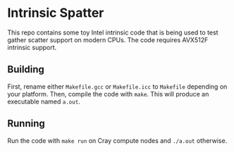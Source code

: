 # Intrinsic Spatter

This repo contains some toy Intel intrinsic code that is being used to test gather scatter support on modern CPUs. The code requires AVX512F intrinsic support. 

## Building

First, rename either `Makefile.gcc` or `Makefile.icc` to `Makefile` depending on your platform. Then, compile the code with `make`. This will produce an executable named `a.out`. 

## Running

Run the code with `make run` on Cray compute nodes and `./a.out` otherwise.  

